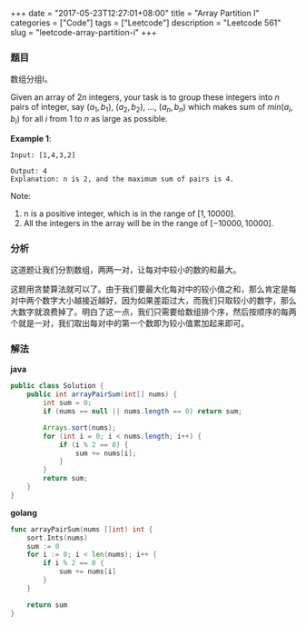 +++
date = "2017-05-23T12:27:01+08:00"
title = "Array Partition I"
categories = ["Code"]
tags = ["Leetcode"]
description = "Leetcode 561"
slug = "leetcode-array-partition-i"
+++

### 题目

数组分组I。

Given an array of $2n$ integers, your task is to group these integers into $n$ pairs of integer, say $(a_1, b_1)$, $(a_2, b_2)$, ..., $(a_n, b_n)$ which makes sum of $min(a_i, b_i)$ for all $i$ from $1$ to $n$ as large as possible.

__Example 1__:

```console
Input: [1,4,3,2]

Output: 4
Explanation: n is 2, and the maximum sum of pairs is 4.
```

Note:

1. n is a positive integer, which is in the range of $[1, 10000]$.
2. All the integers in the array will be in the range of $[-10000, 10000]$.

### 分析

这道题让我们分割数组，两两一对，让每对中较小的数的和最大。

这题用贪婪算法就可以了。由于我们要最大化每对中的较小值之和，那么肯定是每对中两个数字大小越接近越好，因为如果差距过大，而我们只取较小的数字，那么大数字就浪费掉了。明白了这一点，我们只需要给数组排个序，然后按顺序的每两个就是一对，我们取出每对中的第一个数即为较小值累加起来即可。

### 解法

__java__

```java
public class Solution {
    public int arrayPairSum(int[] nums) {
        int sum = 0;
        if (nums == null || nums.length == 0) return sum;

        Arrays.sort(nums);
        for (int i = 0; i < nums.length; i++) {
            if (i % 2 == 0) {
                sum += nums[i];
            }
        }
        return sum;
    }
}
```

__golang__

```go
func arrayPairSum(nums []int) int {
    sort.Ints(nums)
    sum := 0
    for i := 0; i < len(nums); i++ {
        if i % 2 == 0 {
            sum += nums[i]
        }
    }

    return sum
}
```
